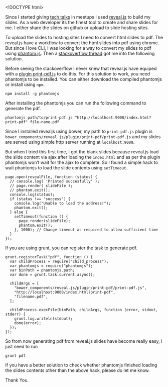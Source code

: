 &lt;!DOCTYPE html&gt;

Since I started giving [tech talks](/talks.html) in meetups I used [reveal.js](https://github.com/hakimel/reveal.js/) to build my slides. As a web developer its the finest tool to create and share slides for me. I either share the slides on github or upload to slide hosting sites.

To upload the slides to hosting sites I need to convert html slides to pdf. The reveal.js have a workflow to convert the html slides into pdf using chrome. But since I love CLI, I was looking for a way to convert my slides to pdf using [phantom.js](https://github.com/ariya/phantomjs/). Then a [stackoverflow thread](http://stackoverflow.com/questions/25027156/reveal-js-build-pdfs-dynamically-with-grunt-lib-phantomjs) got me into the following solution.

Before seeing the stackoverflow I never knew that reveal.js have equiped with a [plugin print-pdf.js](https://github.com/hakimel/reveal.js/blob/master/plugin/print-pdf/print-pdf.js) to do this. For this solution to work, you need phantomjs to be installed. You can either download the compiled phantomjs or install using `npm`.

    npm install -g phantomjs

After installing the phantomjs you can run the following command to generate the pdf.

    phantomjs path/to/print-pdf.js "http://localhost:9000/index.html?print-pdf" file-name.pdf

Since I installed revealjs using bower, my path to `print-pdf.js` plugin is `bower_components/reveal.js/plugin/print-pdf/print-pdf.js` and my slides are served using simple http server running at `localhost:9000`.

But when I tried this first time, I got the blank slides because reveal.js load the slide content via ajax after loading the `index.html` and as per the plugin phantomjs won’t wait for the ajax to complete. So I found a simple hack to wait phantomjs to load the slide contents using `setTimeout`.

    page.open(revealFile, function (status) {
      // console.log( 'Printed succesfully' );
      // page.render( slideFile );
      // phantom.exit();
      console.log(status);
      if (status !== "success") {
        console.log("Unable to load the address!");
        phantom.exit();
      } else {
        setTimeout(function () {
          page.render(slideFile);
          phantom.exit();
        }, 1000); // Change timeout as required to allow sufficient time
      }
    });

If you are using grunt, you can register the task to generate pdf.

    grunt.registerTask("pdf", function () {
      var childProcess = require("child_process");
      var phantomjs = require("phantomjs");
      var binPath = phantomjs.path;
      var done = grunt.task.current.async();

      childArgs = [
        "bower_components/reveal.js/plugin/print-pdf/print-pdf.js",
        "http://localhost:9000/index.html?print-pdf",
        "filename.pdf",
      ];

      childProcess.execFile(binPath, childArgs, function (error, stdout, stderr) {
        grunt.log.writeln(stdout);
        done(error);
      });
    });

So from now generating pdf from reveal.js slides have become really easy, I just need to run

    grunt pdf

If you have a better solution to check whether phantomjs finished loading the slides contents other than the above hack, please do let me know.

Thank You.
